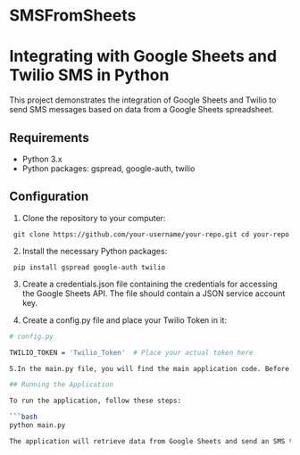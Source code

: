 # SMSFromSheets
# Integrating with Google Sheets and Twilio SMS in Python

This project demonstrates the integration of Google Sheets and Twilio to send SMS messages based on data from a Google Sheets spreadsheet.

## Requirements

- Python 3.x
- Python packages: gspread, google-auth, twilio

## Configuration

1. Clone the repository to your computer:

  `
    git clone https://github.com/your-username/your-repo.git
    cd your-repo`

2. Install the necessary Python packages:

`
pip install gspread google-auth twilio`

3. Create a credentials.json file containing the credentials for accessing the Google Sheets API. The file should contain a JSON service account key.

4. Create a config.py file and place your Twilio Token in it:

```bash
# config.py

TWILIO_TOKEN = 'Twilio_Token'  # Place your actual token here

5.In the main.py file, you will find the main application code. Before running it, make sure you have properly configured your API keys and Twilio tokens.

## Running the Application

To run the application, follow these steps:

```bash
python main.py

The application will retrieve data from Google Sheets and send an SMS to the specified phone number.




